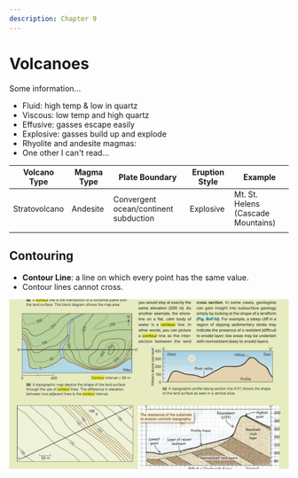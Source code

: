 ```yaml
---
description: Chapter 9
---
```


# Volcanoes

Some information...

* Fluid: high temp & low in quartz
* Viscous: low temp and high quartz
* Effusive: gasses escape easily
* Explosive: gasses build up and explode
* Rhyolite and andesite magmas:
* One other I can't read...

| Volcano Type  | Magma Type | Plate Boundary                        | Eruption Style | Example                            |
| ------------- | ---------- | ------------------------------------- | -------------- | ---------------------------------- |
| Stratovolcano | Andesite   | Convergent ocean/continent subduction | Explosive      | Mt. St. Helens (Cascade Mountains) |
|               |            |                                       |                |                                    |

## Contouring

* **Contour Line**: a line on which every point has the same value.
* Contour lines cannot cross.

![](<../../../.gitbook/assets/image (632).png>)
